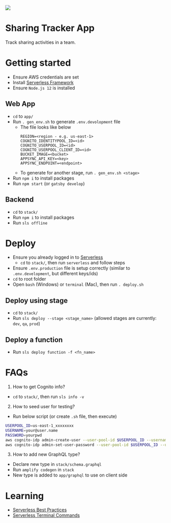 ![](https://github.com/nguyen190887/badge-scanner-app/workflows/Build%20&%20Deploy/badge.svg)

# Sharing Tracker App
Track sharing activities in a team.

# Getting started
- Ensure AWS credentials are set
- Install [Serverless Framework](https://serverless.com/)
- Ensure `Node.js 12` is installed

## Web App
- `cd` to `app/`
- Run `. gen_env.sh` to generate `.env.devolopment` file
  - The file looks like below
    ```
    REGION=<region - e.g. us-east-1>
    COGNITO_IDENTITYPOOL_ID=<id>
    COGNITO_USERPOOL_ID=<id>
    COGNITO_USERPOOL_CLIENT_ID=<id>
    BUCKET_IMAGE=<bucket>
    APPSYNC_API_KEY=<key>
    APPSYNC_ENDPOINT=<endpoint>
    ```
  - To generate for another stage, run `. gen_env.sh <stage>`
- Run `npm i` to install packages
- Run `npm start` (or `gatsby develop`)

## Backend
- `cd` to `stack/`
- Run `npm i` to install packages
- Run `sls offline`

# Deploy
- Ensure you already logged in to [Serverless](https://dashboard.serverless.com/)
  - `cd` to `stack/`, then run `serverless` and follow steps
- Ensure `.env.production` file is setup correctly (similar to `.env.development`, but different keys/ids)
- `cd` to root folder
- Open `bash` (Windows) or `terminal` (Mac), then run `. deploy.sh`

## Deploy using stage
- `cd` to `stack/`
- Run `sls deploy --stage <stage_name>` (allowed stages are currently: `dev`, `qa`, `prod`)

## Deploy a function
- Run `sls deploy function -f <fn_name>`

# FAQs
1. How to get Cognito info?
  - `cd` to `stack/`, then run `sls info -v`

2. How to seed user for testing?
  - Run below script (or create `.sh` file, then execute)
  ```bash
  USERPOOL_ID=us-east-1_xxxxxxxx
  USERNAME=your@user.name
  PASSWORD=yourpwd
  aws cognito-idp admin-create-user --user-pool-id $USERPOOL_ID --username $USERNAME 
  aws cognito-idp admin-set-user-password --user-pool-id $USERPOOL_ID --username $USERNAME --password $PASSWORD --permanent
  ```

3. How to add new GraphQL type?
  - Declare new type in `stack/schema.graphql`
  - Run `amplify codegen` in `stack`
  - New type is added to `app/graphql` to use on client side 

# Learning
- [Serverless Best Practices](https://medium.com/@PaulDJohnston/serverless-best-practices-b3c97d551535)
- [Serverless Terminal Commands](https://lorenstewart.me/2017/09/19/serverless-framework-terminal-commands/)

